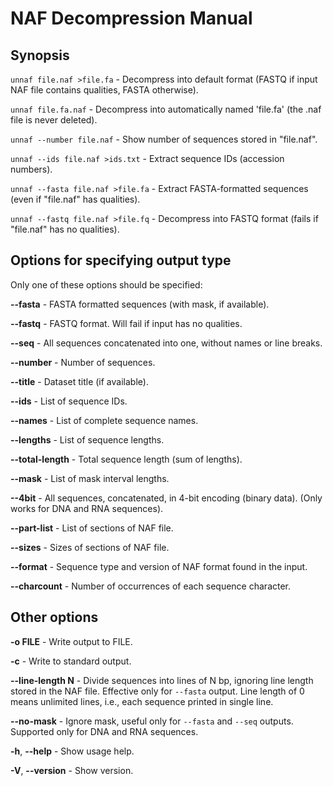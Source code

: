 # NAF Decompression Manual

## Synopsis

`unnaf file.naf >file.fa` - Decompress into default format
(FASTQ if input NAF file contains qualities, FASTA otherwise).

`unnaf file.fa.naf` - Decompress into automatically named 'file.fa' (the .naf file is never deleted).

`unnaf --number file.naf` - Show number of sequences stored in "file.naf".

`unnaf --ids file.naf >ids.txt` - Extract sequence IDs (accession numbers).

`unnaf --fasta file.naf >file.fa` - Extract FASTA-formatted sequences (even if "file.naf" has qualities).

`unnaf --fastq file.naf >file.fq` - Decompress into FASTQ format (fails if "file.naf" has no qualities).

## Options for specifying output type

Only one of these options should be specified:

**--fasta** - FASTA formatted sequences (with mask, if available).

**--fastq** - FASTQ format. Will fail if input has no qualities.

**--seq** - All sequences concatenated into one, without names or line breaks.

**--number** - Number of sequences.

**--title** - Dataset title (if available).

**--ids** - List of sequence IDs.

**--names** - List of complete sequence names.

**--lengths** - List of sequence lengths.

**--total-length** - Total sequence length (sum of lengths).

**--mask** - List of mask interval lengths.

**--4bit** - All sequences, concatenated, in 4-bit encoding (binary data).
(Only works for DNA and RNA sequences).

**--part-list** - List of sections of NAF file.

**--sizes** - Sizes of sections of NAF file.

**--format** - Sequence type and version of NAF format found in the input.

**--charcount** - Number of occurrences of each sequence character.

## Other options

**-o FILE** - Write output to FILE.

**-c** - Write to standard output.

**--line-length N** - Divide sequences into lines of N bp, ignoring line length stored in the NAF file.
Effective only for `--fasta` output. Line length of 0 means unlimited lines, i.e., each sequence printed in single line.

**--no-mask** - Ignore mask, useful only for `--fasta` and `--seq` outputs.
Supported only for DNA and RNA sequences.

**-h**, **--help** - Show usage help.

**-V**, **--version** - Show version.

